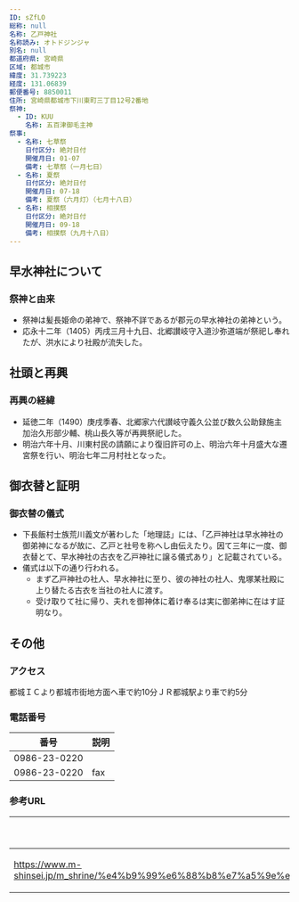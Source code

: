 ```yaml
---
ID: sZfLO
総称: null
名称: 乙戸神社
名称読み: オトドジンジャ
別名: null
都道府県: 宮崎県
区域: 都城市
緯度: 31.739223
経度: 131.06839
郵便番号: 8850011
住所: 宮崎県都城市下川東町三丁目12号2番地
祭神:
  - ID: KUU
    名称: 五百津御毛主神
祭事:
  - 名称: 七草祭
    日付区分: 絶対日付
    開催月日: 01-07
    備考: 七草祭（一月七日）
  - 名称: 夏祭
    日付区分: 絶対日付
    開催月日: 07-18
    備考: 夏祭（六月灯）（七月十八日）
  - 名称: 相撲祭
    日付区分: 絶対日付
    開催月日: 09-18
    備考: 相撲祭（九月十八日）
---
```


## 早水神社について

### 祭神と由来

- 祭神は髪長姫命の弟神で、祭神不詳であるが郡元の早水神社の弟神という。
- 応永十二年（1405）丙戌三月十九日、北郷讃岐守入道沙弥道端が祭祀し奉れたが、洪水により社殿が流失した。

## 社頭と再興

### 再興の経緯

- 延徳二年（1490）庚戌季春、北郷家六代讃岐守義久公並び数久公助録施主加治久形部少輔、桃山長久等が再興祭祀した。
- 明治六年十月、川東村民の請願により復旧許可の上、明治六年十月盛大な遷宮祭を行い、明治七年二月村社となった。

## 御衣替と証明

### 御衣替の儀式

- 下長飯村士族荒川義文が著わした「地理誌」には、「乙戸神社は早水神社の御弟神になるが故に、乙戸と社号を称へし由伝えたり。因て三年に一度、御衣替とて、早水神社の古衣を乙戸神社に譲る儀式あり」と記載されている。
- 儀式は以下の通り行われる。
  - まず乙戸神社の社人、早水神社に至り、彼の神社の社人、鬼塚某社殿に上り替たる古衣を当社の社人に渡す。
  - 受け取りて社に帰り、夫れを御神体に着け奉るは実に御弟神に在はす証明なり。

## その他

### アクセス

都城ＩＣより都城市街地方面へ車で約10分ＪＲ都城駅より車で約5分

### 電話番号

| 番号         | 説明 |
| ------------ | ---- |
| 0986-23-0220 |      |
| 0986-23-0220 | fax  |

### 参考URL

| URL                                                                                                                                                      | 説明   |
| -------------------------------------------------------------------------------------------------------------------------------------------------------- | ------ |
| https://www.m-shinsei.jp/m_shrine/%e4%b9%99%e6%88%b8%e7%a5%9e%e7%a4%be%ef%bc%88%e3%81%8a%e3%81%a8%e3%81%a9%e3%81%98%e3%82%93%e3%81%98%e3%82%83%ef%bc%89/ | 神社庁 |
